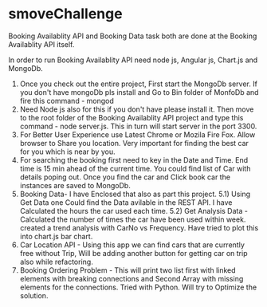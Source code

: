 # smoveChallenge


Booking Availablity API and Booking Data task both are done at the Booking Availablity API itself.

In order to run Booking Availablity API need node js, Angular js, Chart.js and MongoDb. 

1) Once you check out the entire project, First start the MongoDb server. If you don't have mongoDb pls install and Go to Bin folder of MonfoDb and 
fire this command - mongod
2) Need Node js also for this if you don't have please install it. Then move to the root folder of the Booking Availablity API project and type this
command  -  node server.js. This in turn will start server in the port 3300. 
3) For Better User Experience use Latest Chrome or Mozila Fire Fox. Allow browser to Share you location. Very important for finding the best car for you which is near by you.
4) For searching the booking first need to key in the Date and Time. End time is 15 min ahead of the current time. You could find list of Car with details poping out. Once you find the car and Click book car the instances are saved to MongoDb. 
5) Booking Data- I have Enclosed that also as part this project. 
  5.1) Using Get Data one Could find the Data avilable in the REST API. I have Calculated the hours the car used each time. 
  5.2) Get Analysis Data - Calculated the number of times the car have been used within week. created a trend analysis with CarNo vs Frequency. Have tried to plot this into chart.js bar chart. 
6) Car Location API - Using this app we can find cars that are currently free without Trip, Will be adding another button for getting car on trip also while refactoring.
7) Booking Ordering Problem - This will print two list first with linked elements with breaking connections and Second Array with missing elements for the connections. Tried with Python. Will try to Optimize the solution.
